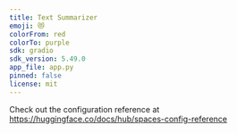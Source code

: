 ```yaml
---
title: Text Summarizer
emoji: 😻
colorFrom: red
colorTo: purple
sdk: gradio
sdk_version: 5.49.0
app_file: app.py
pinned: false
license: mit
---
```


Check out the configuration reference at https://huggingface.co/docs/hub/spaces-config-reference
